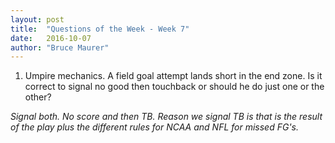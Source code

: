 ```yaml
---
layout: post
title:  "Questions of the Week - Week 7"
date:   2016-10-07
author: "Bruce Maurer"
---
```


1. Umpire mechanics. A field goal attempt lands short in the end zone. Is it
   correct to signal no good then touchback or should he do just one or the
other?

*Signal both. No score and then TB. Reason we signal TB is that is the result of
the play plus the different rules for NCAA and NFL for missed FG's.*
